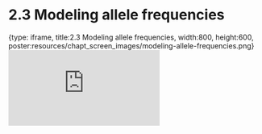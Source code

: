 # 2.3 Modeling allele frequencies
 
{type: iframe, title:2.3 Modeling allele frequencies, width:800, height:600, poster:resources/chapt_screen_images/modeling-allele-frequencies.png}
![](https://stephaniemyan.github.io/hgv_modules/no_toc/modeling-allele-frequencies.html)
 

 
